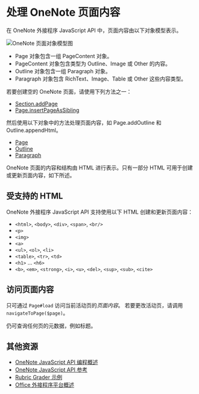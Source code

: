 # <a name="work-with-onenote-page-content"></a>处理 OneNote 页面内容 

在 OneNote 外接程序 JavaScript API 中，页面内容由以下对象模型表示。

  ![OneNote 页面对象模型图](../../images/OneNoteOM-page.png)

- Page 对象包含一组 PageContent 对象。
- PageContent 对象包含类型为 Outline、Image 或 Other 的内容。
- Outline 对象包含一组 Paragraph 对象。
- Paragraph 对象包含 RichText、Image、Table 或 Other 这些内容类型。

若要创建空的 OneNote 页面，请使用下列方法之一：

- [Section.addPage](../../reference/onenote/section.md#addpagetitle-string)
- [Page.insertPageAsSibling](../../reference/onenote/page.md#insertpageassiblinglocation-string-title-string)

然后使用以下对象中的方法处理页面内容，如 Page.addOutline 和 Outline.appendHtml。 

- [Page](../../reference/onenote/page.md)
- [Outline](../../reference/onenote/outline.md)
- [Paragraph](../../reference/onenote/paragraph.md)

OneNote 页面的内容和结构由 HTML 进行表示。只有一部分 HTML 可用于创建或更新页面内容，如下所述。

## <a name="supported-html"></a>受支持的 HTML

OneNote 外接程序 JavaScript API 支持使用以下 HTML 创建和更新页面内容：

- `<html>`, `<body>`, `<div>`, `<span>`, `<br/>` 
- `<p>`
- `<img>`
- `<a>`
- `<ul>`, `<ol>`, `<li>` 
- `<table>`, `<tr>`, `<td>`
- `<h1>` ... `<h6>`
- `<b>`, `<em>`, `<strong>`, `<i>`, `<u>`, `<del>`, `<sup>`, `<sub>`, `<cite>`

## <a name="accessing-page-contents"></a>访问页面内容

只可通过 `Page#load` 访问当前活动页的*页面内容*。 若要更改活动页，请调用 `navigateToPage($page)`。

仍可查询任何页的元数据，例如标题。

## <a name="additional-resources"></a>其他资源

- [OneNote JavaScript API 编程概述](onenote-add-ins-programming-overview.md)
- [OneNote JavaScript API 参考](../../reference/onenote/onenote-add-ins-javascript-reference.md)
- [Rubric Grader 示例](https://github.com/OfficeDev/OneNote-Add-in-Rubric-Grader)
- [Office 外接程序平台概述](https://dev.office.com/docs/add-ins/overview/office-add-ins)
